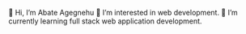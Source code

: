 
👋 Hi, I’m Abate Agegnehu
👀 I’m interested in web development.
🌱 I’m currently learning full stack web application development.

